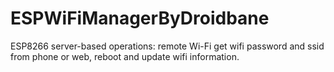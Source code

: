 # ESPWiFiManagerByDroidbane
ESP8266 server-based operations: remote Wi-Fi get wifi password and ssid from phone or web, reboot and update wifi information.
